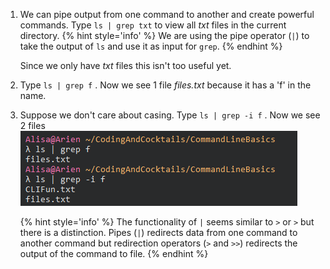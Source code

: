 1. We can pipe output from one command to another and create powerful commands. Type `ls | grep txt` <i class="fa fa-share fa-rotate-180"></i> to view all _txt_ files in the current directory.
   {% hint style='info' %}
We are using the pipe operator (`|`) to take the output of `ls` and use it as input for `grep`.
   {% endhint %}

   Since we only have _txt_ files this isn't too useful yet.

1. Type `ls | grep f` <i class="fa fa-share fa-rotate-180"></i>. Now we see 1 file _files.txt_ because it has a 'f' in the name.

1. Suppose we don't care about casing. Type `ls | grep -i f` <i class="fa fa-share fa-rotate-180"></i>. Now we see 2 files
   ![](./images/pipe.png)

   {% hint style='info' %}
The functionality of `|` seems similar to `>` or `>` but there is a distinction. Pipes (`|`) redirects data from one command to another command but redirection operators (`>` and `>>`) redirects the output of the command to file.
   {% endhint %}